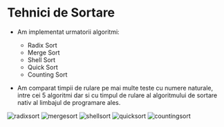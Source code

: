 # Tehnici de Sortare

* Am implementat urmatorii algoritmi:

  + Radix Sort
  + Merge Sort
  + Shell Sort
  + Quick Sort
  + Counting Sort 

* Am comparat timpii de rulare pe mai multe teste cu numere naturale, intre cei 5 algoritmi dar si cu timpul de rulare al algoritmului de sortare nativ al limbajul de programare ales.

![radixsort](https://github.com/darialapadus/sd-tema1/blob/main/radix.PNG)
![mergesort](https://github.com/darialapadus/sd-tema1/blob/main/merge.PNG)
![shellsort](https://github.com/darialapadus/sd-tema1/blob/main/shell.PNG)
![quicksort](https://github.com/darialapadus/sd-tema1/blob/main/quick.PNG)
![countingsort](https://github.com/darialapadus/sd-tema1/blob/main/counting.PNG)

   
